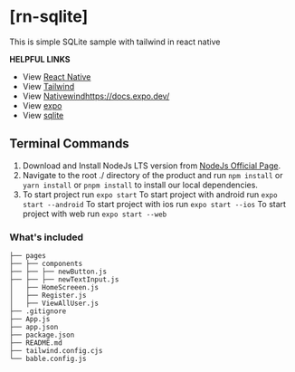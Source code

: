 # [rn-sqlite]
This is simple SQLite sample with tailwind in react native

**HELPFUL LINKS**
- View [React Native](https://reactnative.dev/)
- View [Tailwind](https://tailwindcss.com/)
- View [Nativewind](https://www.nativewind.dev/)https://docs.expo.dev/
- View [expo](https://docs.expo.dev/)
- View [sqlite](https://www.sqlitetutorial.net/)

## Terminal Commands

1. Download and Install NodeJs LTS version from [NodeJs Official Page](https://nodejs.org/en/download/).
2. Navigate to the root ./ directory of the product and run `npm install` or `yarn install` or `pnpm install` to install our local dependencies.
3. To start project run `expo start`
    To start project with android run `expo start --android`
    To start project with ios run `expo start --ios`
    To start project with web run `expo start --web`
### What's included
    ├── pages
    ├── ├── components
    ├── ├── ├── newButton.js
    ├── ├── ├── newTextInput.js
    │   ├── HomeScreeen.js
    │   ├── Register.js
    │   ├── ViewAllUser.js
    ├── .gitignore
    ├── App.js
    ├── app.json
    ├── package.json
    ├── README.md
    ├── tailwind.config.cjs
    └── bable.config.js

